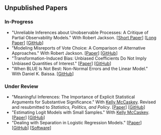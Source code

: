 ## Unpublished Papers

### In-Progress
- "Unreliable Inferences about Unobservable Processes: A Critique of Partial Observability Models." With Robert Jackson.
[[Short Paper](../papers/unreliable-short.pdf)]
[[Long Paper](../papers/unreliable.pdf)]
[[GitHub](https://github.com/carlislerainey/Unreliable)]
- "Modeling Misreports of Vote Choice: A Comparison of Alternative Approaches." With Robert Jackson.
[[Paper](../papers/misreports.pdf)]
[[GitHub](https://github.com/carlislerainey/misreports)]
- "Transformation-Induced Bias: Unbiased Coefficients Do Not Imply Unbiased Quantities of Interest."
[[Paper](../papers/bias.pdf)]
[[GitHub](https://github.com/carlislerainey/transformation-induced-bias)]
- "When BLUE Is Not Best: Non-Normal Errors and the Linear Model." With Daniel K. Baissa.
[[GitHub](https://github.com/carlislerainey/heavy-tails)]

### Under Review

- "Meaningful Inferences: The Importance of Explicit Statistical Arguments for Substantive Significance." With [Kelly McCaskey](http://www.kellymccaskey.com). Revised and resubmitted to *Statistics, Politics, and Policy*.
[[Paper](../papers/meaningful.pdf)]
[[GitHub](https://github.com/carlislerainey/meaningful-inferences)]
- "Estimating Logit Models with Small Samples." With [Kelly McCaskey](http://www.kellymccaskey.com).
[[Paper](../papers/small.pdf)]
[[GitHub](https://github.com/kellymccaskey/small)]
- "Dealing with Separation in Logistic Regression Models."
[[Paper](../papers/separation.pdf)]
[[GitHub](https://github.com/carlislerainey/priors-for-separation)]
[[Software](https://github.com/carlislerainey/separation)]
